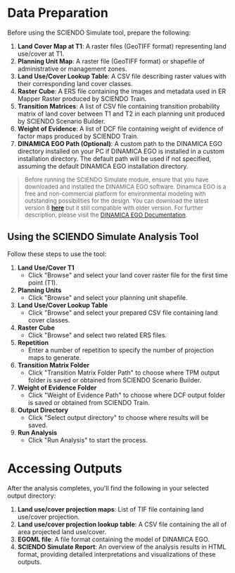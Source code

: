 # Data Preparation

Before using the SCIENDO Simulate tool, prepare the following:

1.  **Land Cover Map at T1**: A raster files (GeoTIFF format) representing land use/cover at T1.
2.  **Planning Unit Map**: A raster file (GeoTIFF format) or shapefile of administrative or management zones.
3.  **Land Use/Cover Lookup Table**: A CSV file describing raster values with their corresponding land cover classes.
4.  **Raster Cube**: A ERS file containing the images and metadata used in ER Mapper Raster produced by SCIENDO Train.
5.  **Transition Matrices**: A list of CSV file containing transition probability matrix of land cover between T1 and T2 in each planning unit produced by SCIENDO Scenario Builder.
6.  **Weight of Evidence**: A list of DCF file containing weight of evidence of factor maps produced by SCIENDO Train.
7.  **DINAMICA EGO Path (Optional)**: A custom path to the DINAMICA EGO directory installed on your PC if DINAMICA EGO is installed in a custom installation directory. The default path will be used if not specified, assuming the default DINAMICA EGO installation directory.

> <font size="2">Before running the SCIENDO Simulate  module, ensure that you have downloaded and installed the DINAMICA EGO software. Dinamica EGO is a free and non-commercial platform for environmental modeling with outstanding possibilities for the design. You can download the latest version 8 [**here**](https://csr.ufmg.br/dinamica/dinamica-8/) but it still compatible with older version. For further description, please visit the [DINAMICA EGO Documentation](https://dinamicaego.com/dokuwiki/doku.php?id=guidebook_start).</font>

## Using the SCIENDO Simulate Analysis Tool

Follow these steps to use the tool:

1.  **Land Use/Cover T1**
    -   Click "Browse" and select your land cover raster file for the first time point (T1).
2.  **Planning Units**
    -   Click "Browse" and select your planning unit shapefile.
3.  **Land Use/Cover Lookup Table**
    -   Click "Browse" and select your prepared CSV file containing land cover classes.
4.  **Raster Cube**
    -   Click "Browse" and select two related ERS files.
5.  **Repetition**
    -   Enter a number of repetition to specify the number of projection maps to generate.
6.  **Transition Matrix Folder**
    -   Click "Transition Matrix Folder Path" to choose where TPM output folder is saved or obtained from SCIENDO Scenario Builder.
7.  **Weight of Evidence Folder**
    -   Click "Weight of Evidence Path" to choose where DCF output folder is saved or obtained from SCIENDO Train.
8.  **Output Directory**
    -   Click "Select output directory" to choose where results will be saved.
9.  **Run Analysis**
    -   Click "Run Analysis" to start the process.

# Accessing Outputs

After the analysis completes, you'll find the following in your selected output directory:

1.  **Land use/cover projection maps**: List of TIF file containing land use/cover projection.
2.  **Land use/cover projection lookup table**: A CSV file containing the all of area projected land use/cover.
3.  **EGOML file**: A file format containing the model of DINAMICA EGO.
4.  **SCIENDO Simulate Report**: An overview of the analysis results in HTML format, providing detailed interpretations and visualizations of these outputs.

